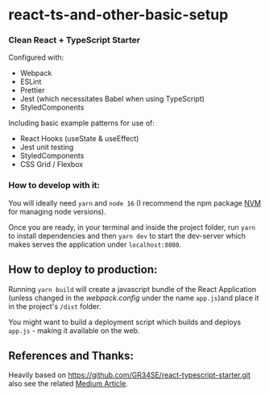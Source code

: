 # react-ts-and-other-basic-setup

### Clean React + TypeScript Starter

Configured with:

-   Webpack
-   ESLint
-   Prettier
-   Jest (which necessitates Babel when using TypeScript)
-   StyledComponents

Including basic example patterns for use of:

-   React Hooks (useState & useEffect)
-   Jest unit testing
-   StyledComponents
-   CSS Grid / Flexbox

### How to develop with it:

You will ideally need `yarn` and `node 16` (I recommend the npm package [NVM](https://github.com/nvm-sh/nvm) for managing node versions).

Once you are ready, in your terminal and inside the project folder, run `yarn` to install dependencies
and then `yarn dev` to start the dev-server which makes serves the application under `localhost:8080`.

## How to deploy to production:

Running `yarn build` will create a javascript bundle of the React Application (unless changed in the _webpack.config_ under the name `app.js`)and place it in the project's `/dist` folder.

You might want to build a deployment script which builds and deploys `app.js` - making it available on the web.

## References and Thanks:

Heavily based on https://github.com/GR34SE/react-typescript-starter.git also see
the related [Medium Article](https://medium.com/@adriancelczynski/react-with-typescript-starter-kit-without-create-react-app-including-webpack-eslint-bef225c35ffa).

